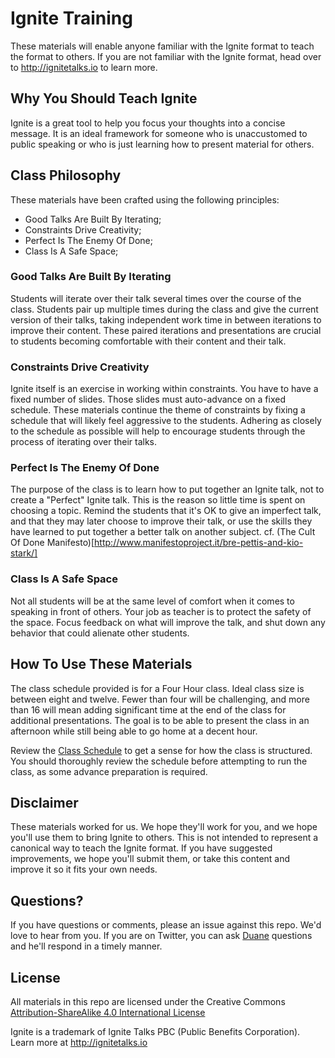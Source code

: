 # Ignite Training

These materials will enable anyone familiar with the Ignite format to teach the format to others. If you are not familiar with the Ignite format, head over to http://ignitetalks.io to learn more.

## Why You Should Teach Ignite

Ignite is a great tool to help you focus your thoughts into a concise message. It is an ideal framework for someone who is unaccustomed to public speaking or who is just learning how to present material for others.

## Class Philosophy

These materials have been crafted using the following principles:

* Good Talks Are Built By Iterating;
* Constraints Drive Creativity;
* Perfect Is The Enemy Of Done;
* Class Is A Safe Space;

### Good Talks Are Built By Iterating

Students will iterate over their talk several times over the course of the class. Students pair up multiple times during the class and give the current version of their talks, taking independent work time in between iterations to improve their content. These paired iterations and presentations are crucial to students becoming comfortable with their content and their talk.

### Constraints Drive Creativity

Ignite itself is an exercise in working within constraints. You have to have a fixed number of slides. Those slides must auto-advance on a fixed schedule. These materials continue the theme of constraints by fixing a schedule that will likely feel aggressive to the students. Adhering as closely to the schedule as possible will help to encourage students through the process of iterating over their talks.

### Perfect Is The Enemy Of Done

The purpose of the class is to learn how to put together an Ignite talk, not to create a "Perfect" Ignite talk. This is the reason so little time is spent on choosing a topic. Remind the students that it's OK to give an imperfect talk, and that they may later choose to improve their talk, or use the skills they have learned to put together a better talk on another subject. cf. (The Cult Of Done Manifesto)[http://www.manifestoproject.it/bre-pettis-and-kio-stark/]

### Class Is A Safe Space

Not all students will be at the same level of comfort when it comes to speaking in front of others. Your job as teacher is to protect the safety of the space. Focus feedback on what will improve the talk, and shut down any behavior that could alienate other students.

## How To Use These Materials

The class schedule provided is for a Four Hour class. Ideal class size is between eight and twelve. Fewer than four will be challenging, and more than 16 will mean adding significant time at the end of the class for additional presentations. The goal is to be able to present the class in an afternoon while still being able to go home at a decent hour.

Review the [Class Schedule](Schedule-4-Hour.md) to get a sense for how the class is structured. You should thoroughly review the schedule before attempting to run the class, as some advance preparation is required.

## Disclaimer

These materials worked for us. We hope they'll work for you, and we hope you'll use them to bring Ignite to others. This is not intended to represent a canonical way to teach the Ignite format. If you have suggested improvements, we hope you'll submit them, or take this content and improve it so it fits your own needs.

## Questions?

If you have questions or comments, please an issue against this repo. We'd love to hear from you. If you are on Twitter, you can ask [Duane](https://twitter.com/DuaneOBrien) questions and he'll respond in a timely manner.

## License
All materials in this repo are licensed under the Creative Commons [Attribution-ShareAlike 4.0 International License](https://creativecommons.org/licenses/by-sa/4.0/)

Ignite is a trademark of Ignite Talks PBC (Public Benefits Corporation). Learn more at http://ignitetalks.io
